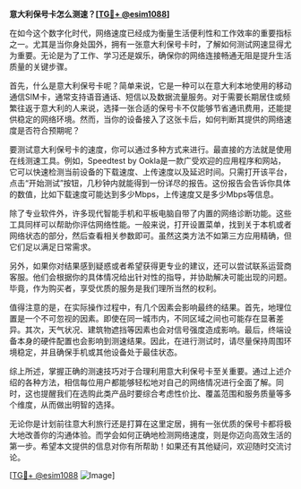 **意大利保号卡怎么测速？[[TG💪+ @esim1088](https://t.me/s/esim1088)]**

在如今这个数字化时代，网络速度已经成为衡量生活便利性和工作效率的重要指标之一。尤其是当你身处国外，拥有一张意大利保号卡时，了解如何测试网速显得尤为重要。无论是为了工作、学习还是娱乐，确保你的网络连接畅通无阻是提升生活质量的关键步骤。

首先，什么是意大利保号卡呢？简单来说，它是一种可以在意大利本地使用的移动通信SIM卡，通常支持语音通话、短信以及数据流量服务。对于需要长期居住或频繁往返于意大利的人来说，选择一张合适的保号卡不仅能够节省通讯费用，还能提供稳定的网络环境。然而，当你的设备接入了这张卡后，如何判断其提供的网络速度是否符合预期呢？

要测试意大利保号卡的速度，你可以通过多种方式来进行。最直接的方法就是使用在线测速工具。例如，Speedtest by Ookla是一款广受欢迎的应用程序和网站，它可以快速检测当前设备的下载速度、上传速度以及延迟时间。只需打开该平台，点击“开始测试”按钮，几秒钟内就能得到一份详尽的报告。这份报告会告诉你具体的数值，比如下载速度可能达到多少Mbps，上传速度又是多少Mbps等信息。

除了专业软件外，许多现代智能手机和平板电脑自带了内置的网络诊断功能。这些工具同样可以帮助你评估网络性能。一般来说，打开设置菜单，找到关于本机或者网络状态的部分，然后查看相关参数即可。虽然这类方法不如第三方应用精确，但它们足以满足日常需求。

另外，如果你对结果感到疑惑或者希望获得更专业的建议，还可以尝试联系运营商客服。他们会根据你的具体情况给出针对性的指导，并协助解决可能出现的问题。毕竟，作为购买者，享受优质的服务是我们理所当然的权利。

值得注意的是，在实际操作过程中，有几个因素会影响最终的结果。首先，地理位置是一个不可忽视的因素。即使在同一城市内，不同区域之间也可能存在显著差异。其次，天气状况、建筑物遮挡等因素也会对信号强度造成影响。最后，终端设备本身的硬件配置也会影响到测速结果。因此，在进行测试时，请尽量保持周围环境稳定，并且确保手机或其他设备处于最佳状态。

综上所述，掌握正确的测速技巧对于合理利用意大利保号卡至关重要。通过上述介绍的各种方法，相信每位用户都能够轻松地对自己的网络情况进行全面了解。同时，这也提醒我们在选购此类产品时要综合考虑性价比、覆盖范围和服务质量等多个维度，从而做出明智的选择。

无论你是计划前往意大利旅行还是打算在这里定居，拥有一张优质的保号卡都将极大地改善你的沟通体验。而学会如何正确地检测网络速度，则是你迈向高效生活的第一步。希望本文提供的信息对你有所帮助！如果还有其他疑问，欢迎随时交流讨论。

[[TG💪+ @esim1088](https://t.me/s/esim1088) ![Image](https://i.postimg.cc/4NQfJmqS/Snipaste-2025-05-13-00-14-12.png)]